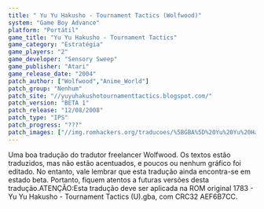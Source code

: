 ```yaml
---
title: " Yu Yu Hakusho - Tournament Tactics (Wolfwood)"
system: "Game Boy Advance"
platform: "Portátil"
game_title: "Yu Yu Hakusho - Tournament Tactics"
game_category: "Estratégia"
game_players: "2"
game_developer: "Sensory Sweep"
game_publisher: "Atari"
game_release_date: "2004"
patch_author: ["Wolfwood","Anime_World"]
patch_group: "Nenhum"
patch_site: "//yuyuhakushotournamenttactics.blogspot.com/"
patch_version: "BETA 1"
patch_release: "12/08/2008"
patch_type: "IPS"
patch_progress: "???"
patch_images: ["//img.romhackers.org/traducoes/%5BGBA%5D%20Yu%20Yu%20Hakusho%20-%20Tournament%20Tactics%20-%20Wolfwood%20-%2001.png","//img.romhackers.org/traducoes/%5BGBA%5D%20Yu%20Yu%20Hakusho%20-%20Tournament%20Tactics%20-%20Wolfwood%20-%2002.png","//img.romhackers.org/traducoes/%5BGBA%5D%20Yu%20Yu%20Hakusho%20-%20Tournament%20Tactics%20-%20Wolfwood%20-%2003.png"]
---
```

Uma boa tradução do tradutor freelancer Wolfwood. Os textos estão traduzidos, mas não estão acentuados, e poucos ou nenhum gráfico foi editado. No entanto, vale lembrar que esta tradução ainda encontra-se em estado beta. Portanto, fiquem atentos a futuras versões desta tradução.ATENÇÃO:Esta tradução deve ser aplicada na ROM original 1783 - Yu Yu Hakusho - Tournament Tactics (U).gba, com CRC32 AEF6B7CC.